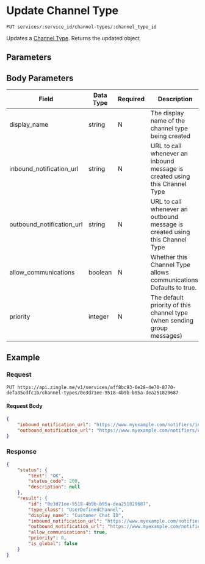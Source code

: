 # Update Channel Type

    PUT services/:service_id/channel-types/:channel_type_id
    
Updates a [Channel Type]. Returns the updated object 

## Parameters
## Body Parameters
Field | Data Type | Required | Description
--- | --- | --- | ---
display_name | string | N | The display name of the channel type being created
inbound_notification_url | string | N | URL to call whenever an inbound message is created using this Channel Type
outbound_notification_url | string | N | URL to call whenever an outbound message is created using this Channel Type
allow_communications | boolean | N | Whether this Channel Type allows communications. Defaults to true.
priority | integer | N | The default priority of this channel type (when sending group messages)

## Example
### Request

    PUT https://api.zingle.me/v1/services/aff8bc93-6e28-4e70-8770-defa35cdfc1b/channel-types/0e3d71ee-9518-4b9b-b95a-dea251829687

#### Request Body
```json 
{
    "inbound_notification_url": "https://www.myexample.com/notifiers/inbound-chat-notice",
    "outbound_notification_url": "https://www.myexample.com/notifiers/outbound-chat-notice"     
}    
```

### Response
``` json
{
    "status": {
        "text": "OK",
        "status_code": 200,
        "description": null
    },
    "result": {
        "id": "0e3d71ee-9518-4b9b-b95a-dea251829687",
        "type_class": "UserDefinedChannel",
        "display_name": "Customer Chat ID",
        "inbound_notification_url": "https://www.myexample.com/notifiers/inbound-chat-notice",
        "outbound_notification_url": "https://www.myexample.com/notifiers/outbound-chat-notice",
        "allow_communications": true,
        "priority": 0,
        "is_global": false
    }   
}
```

[Channel Type]: README.md
